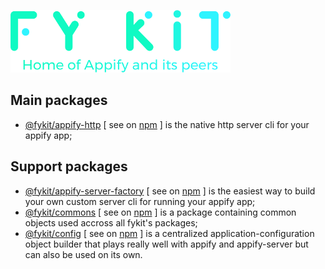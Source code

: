 ![Fy Kit](./.assets/fy-kit.png)


## Main packages

* [@fykit/appify-http](https://github.com/rwillians/fykit/tree/master/packages/appify-http) [ see on <a href="https://www.npmjs.com/package/@fykit/appify-http" target="_blank" rel="noopener">npm</a> ] is the native http server cli for your appify app;


## Support packages

* [@fykit/appify-server-factory](https://github.com/rwillians/fykit/tree/master/packages/appify-server-factory) [ see on <a href="https://www.npmjs.com/package/@fykit/appify-server-factory" target="_blank" rel="noopener">npm</a> ] is the easiest way to build your own custom server cli for running your appify app;
* [@fykit/commons](https://github.com/rwillians/fykit/tree/master/packages/commons) [ see on <a href="https://www.npmjs.com/package/@fykit/commons" target="_blank" rel="noopener">npm</a> ] is a package containing common objects used accross all fykit's packages;
* [@fykit/config](https://github.com/rwillians/fykit/tree/master/packages/config) [ see on <a href="https://www.npmjs.com/package/@fykit/config" target="_blank" rel="noopener">npm</a> ] is a centralized application-configuration object builder that plays really well with appify and appify-server but can also be used on its own.
